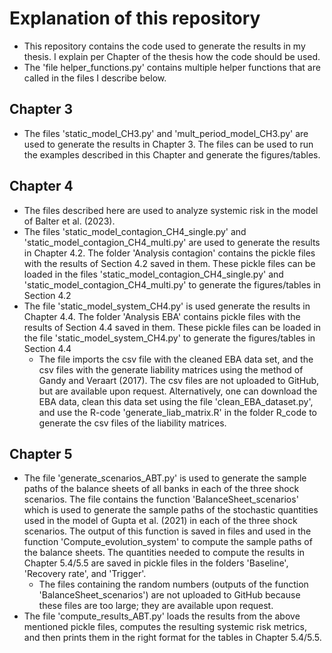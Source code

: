 # Explanation of this repository 

- This repository contains the code used to generate the results in my thesis. I explain per Chapter of the thesis how the code should be used. 
- The 'file helper_functions.py' contains multiple helper functions that are called in the files I describe below. 

## Chapter 3
- The files 'static_model_CH3.py' and 'mult_period_model_CH3.py' are used to generate the results in Chapter 3. The files can be used to run the examples described in this Chapter and generate the figures/tables. 

## Chapter 4 
- The files described here are used to analyze systemic risk in the model of Balter et al. (2023). 
- The files 'static_model_contagion_CH4_single.py' and 'static_model_contagion_CH4_multi.py' are used to generate the results in Chapter 4.2. The folder 'Analysis contagion' contains the pickle files with the results of Section 4.2 saved in them. These pickle files can be loaded in the files 'static_model_contagion_CH4_single.py' and 'static_model_contagion_CH4_multi.py' to generate the figures/tables in Section 4.2 
- The file 'static_model_system_CH4.py' is used generate the results in Chapter 4.4. The folder 'Analysis EBA' contains pickle files with the results of Section 4.4 saved in them. These pickle files can be loaded in the file 'static_model_system_CH4.py' to generate the figures/tables in Section 4.4 
    * The file imports the csv file with the cleaned EBA data set, and the csv files with the generate liability matrices using the method of Gandy and Veraart (2017). The csv files are not uploaded to GitHub, but are available upon request. Alternatively, one can download the EBA data, clean this data set using the file 'clean_EBA_dataset.py', and use the R-code 'generate_liab_matrix.R' in the folder R_code to generate the csv files of the liability matrices.

## Chapter 5
- The file 'generate_scenarios_ABT.py' is used to generate the sample paths of the balance sheets of all banks in each of the three shock scenarios. The file contains the function 'BalanceSheet_scenarios' which is used to generate the sample paths of the stochastic quantities used in the model of Gupta et al. (2021) in each of the three shock scenarios. The output of this function is saved in files and used in the function 'Compute_evolution_system' to compute the sample paths of the balance sheets. The quantities needed to compute the results in Chapter 5.4/5.5 are saved in pickle files in the folders 'Baseline', 'Recovery rate', and 'Trigger'. 
    * The files containing the random numbers (outputs of the function 'BalanceSheet_scenarios') are not uploaded to GitHub because these files are too large; they are available upon request. 
- The file 'compute_results_ABT.py' loads the results from the above mentioned pickle files, computes the resulting systemic risk metrics, and then prints them in the right format for the tables in Chapter 5.4/5.5.


    




    





